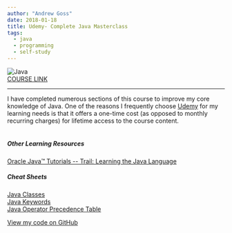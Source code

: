 ```yaml
---
author: "Andrew Goss"
date: 2018-01-18
title: Udemy- Complete Java Masterclass
tags:
  - java
  - programming
  - self-study
---
```

![Java](/img/post/java.png "Java")<br>
<a href="https://www.udemy.com/java-the-complete-java-developer-course" target="_blank">COURSE LINK</a><br>
<hr>

I have completed numerous sections of this course to improve my core knowledge of Java. One of the reasons I frequently choose <a href="https://www.udemy.com" target="_blank">Udemy</a> for my learning needs is that it offers a one-time cost (as opposed to monthly recurring charges) for lifetime access to the course content.<br><br>

##### Other Learning Resources
<a href="https://docs.oracle.com/javase/tutorial/java/index.html" target="_blank">Oracle Java™ Tutorials -- Trail: Learning the Java Language</a>

##### Cheat Sheets
<a href="https://docs.oracle.com/javase/8/docs/api/allclasses-noframe.html" target="_blank">Java Classes</a><br>
<a href="https://en.wikipedia.org/wiki/List_of_Java_keywords" target="_blank">Java Keywords</a><br>
<a href="http://cs.bilkent.edu.tr/~guvenir/courses/CS101/op_precedence.html" target="_blank">Java Operator Precedence Table</a>

<a href="https://github.com/andrewrgoss/complete-java-masterclass" class="btn" target="_blank">View my code on GitHub</a><br class="custom">